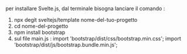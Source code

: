 
per installare Svelte.js, dal terminale bisogna lanciare il comando :

1) npx degit sveltejs/template nome-del-tuo-progetto
2) cd nome-del-progetto
3) npm install bootstrap
4) sul file main.js : import 'bootstrap/dist/css/bootstrap.min.css';
                      import 'bootstrap/dist/js/bootstrap.bundle.min.js';




